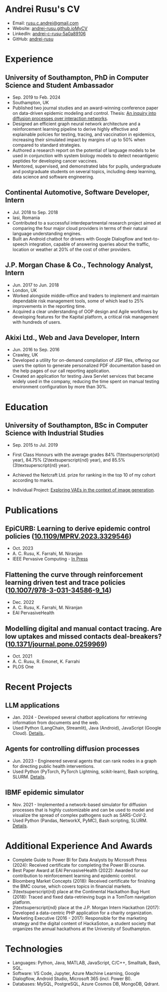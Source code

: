 # Andrei Rusu's CV

- Email: [rusu.c.andrei@gmail.com](mailto:rusu.c.andrei@gmail.com)
- Website: [andrei-rusu.github.ioMyCV](https://andrei-rusu.github.io/MyCV/)
- LinkedIn: [andrei-c-rusu-5a0a89106](https://linkedin.com/in/andrei-c-rusu-5a0a89106)
- GitHub: [andrei-rusu](https://github.com/andrei-rusu)


# Experience

## University of Southampton, PhD in Computer Science and Student Ambassador

- Sep. 2019 to Feb. 2024 
- Southampton, UK 
- Published two journal studies and an award-winning conference paper on data-driven epidemic modeling and control. Thesis: [An inquiry into diffusion processes over interaction networks](https://eprints.soton.ac.uk/486201).
- Designed an efficient graph neural network architecture and a reinforcement learning pipeline to derive highly effective and explainable policies for testing, tracing, and vaccination in epidemics, increasing their simulated impact by margins of up to 50% when compared to standard strategies.
- Authored a research report on the potential of language models to be used in conjunction with system biology models to detect neoantigenic peptides for developing cancer vaccines.
- Mentored, supervised, and demonstrated labs for pupils, undergraduate and postgraduate students on several topics, including deep learning, data science and software engineering.

## Continental Automotive, Software Developer, Intern

- Jul. 2018 to Sep. 2018 
- Iasi, Romania 
- Contributed to a successful interdepartmental research project aimed at comparing the four major cloud providers in terms of their natural language understanding engines.
- Built an Android chatbot for drivers with Google Dialogflow and text-to-speech integration, capable of answering queries about the traffic, location or weather at 20% of the cost of other providers.

## J.P. Morgan Chase & Co., Technology Analyst, Intern

- Jun. 2017 to Jun. 2018 
- London, UK 
- Worked alongside middle-office and traders to implement and maintain dependable risk management tools, some of which lead to 25% improvements in the reporting time.
- Acquired a clear understanding of OOP design and Agile workflows by developing features for the Kapital platform, a critical risk management with hundreds of users.

## Akixi Ltd., Web and Java Developer, Intern

- Jun. 2016 to Sep. 2016 
- Crawley, UK 
- Developed a utility for on-demand compilation of JSP files, offering our users the option to generate personalized PDF documentation based on the help pages of our call reporting application.
- Created an application for testing Java Servlet services that became widely used in the company, reducing the time spent on manual testing environment configuration by more than 30%.

# Education

## University of Southampton, BSc in Computer Science with Industrial Studies

- Sep. 2015 to Jul. 2019 

- First Class Honours with the average grades 84% (1\textsuperscript{st} year), 84.75% (2\textsuperscript{nd} year), and 85.5% (3\textsuperscript{rd} year).
- Achieved the Netcraft Ltd. prize for ranking in the top 10 of my cohort according to marks.
- Individual Project: [Exploring VAEs in the context of image generation](https://www.dropbox.com/scl/fi/vnkh7tqct5sn05g47bgto/Report.pdf?rlkey=qrtt4q4nrgrii9bazfej1u6fp).

# Publications

## EpiCURB: Learning to derive epidemic control policies ([10.1109/MPRV.2023.3329546](https://doi.org/10.1109/MPRV.2023.3329546))

- Oct. 2023
- A. C. Rusu, K. Farrahi, M. Niranjan
- IEEE Pervasive Computing - [In Press](https://eprints.soton.ac.uk/484685/) 
## Flattening the curve through reinforcement learning driven test and trace policies ([10.1007/978-3-031-34586-9\_14](https://doi.org/10.1007/978-3-031-34586-9\_14))

- Dec. 2022
- A. C. Rusu, K. Farrahi, M. Niranjan
- EAI PervasiveHealth 
## Modelling digital and manual contact tracing. Are low uptakes and missed contacts deal-breakers? ([10.1371/journal.pone.0259969](https://doi.org/10.1371/journal.pone.0259969))

- Oct. 2021
- A. C. Rusu, R. Emonet, K. Farrahi
- PLOS One 
# Recent Projects

## LLM applications

- Jan. 2024 - Developed several chatbot applications for retrieving information from documents and the web.
- Used Python (LangChain, Streamlit), Java (Android), JavaScript (Google Cloud). [Details](https://github.com/andrei-rusu/llm-agent),[](https://github.com/andrei-rusu/Chatbot).

## Agents for controlling diffusion processes

- Jun. 2023 - Engineered several agents that can rank nodes in a graph for directing public health interventions.
- Used Python (PyTorch, PyTorch Lightning, scikit-learn), Bash scripting, SLURM. [Details](https://github.com/andrei-rusu/control-diffusion).

## IBMF epidemic simulator

- Nov. 2021 - Implemented a network-based simulator for diffusion processes that is highly customizable and can be used to model and visualize the spread of complex pathogens such as SARS-CoV-2.
- Used Python (Pandas, NetworkX, PyMC), Bash scripting, SLURM. [Details](https://github.com/andrei-rusu/contact-tracing-model).

# Additional Experience And Awards

- Complete Guide to Power BI for Data Analysts by Microsoft Press (2024): Received certificate for completing the Power BI course.
- Best Paper Award at EAI PervasiveHealth (2022): Awarded for our contribution to reinforcement learning and epidemic control.
- Bloomberg Market Concepts (2018): Received certificate for finishing the BMC course, which covers topics in financial markets.
- 3\textsuperscript{rd} place at the Continental Hackathon Bug Hunt (2018): Traced and fixed data-retrieving bugs in a TomTom navigation platform.
- 2\textsuperscript{nd} place at the J.P. Morgan Intern Hackathon (2017): Developed a data-centric PHP application for a charity organization.
- Marketing Executive (2016 - 2017): Responsible for the marketing strategy and the digital content of HackaSoton, a student society that organizes the annual hackathons at the University of Southampton.
# Technologies

- Languages: Python, Java, MATLAB, JavaScript, C/C++, Smalltalk, Bash, SQL.
- Software: VS Code, Jupyter, Azure Machine Learning, Google Dialogflow, Android Studio, Microsoft 365 (incl. Power BI).
- Databases: MySQL, PostgreSQL, Azure Cosmos DB, MongoDB, Qdrant.
